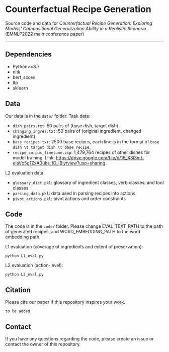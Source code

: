 # Counterfactual Recipe Generation
Source code and data for *Counterfactual Recipe Generation: Exploring Models’ Compositional Generalization Ability in a Realistic Scenario* (EMNLP2022 main conference paper)

---

## Dependencies
 - Python>=3.7
 - nltk
 - bert_score
 - ltp
 - sklearn

## Data
Our data is in the `data/` folder. 
Task data:
 - `dish_pairs.txt`: 50 pairs of (base dish, target dish)
 - `changing_ingres.txt`: 50 pairs of (original ingredient, changed ingredient)
 - `base_recipes.txt`: 2500 base recipes, each line is in the format of `base dish \t target dish \t base recipe`.
 - `recipe_corpus_finetune.zip`: 1,479,764 recipes of other dishes for model training. Link: https://drive.google.com/file/d/16_X3I3mt-eIaVx5g1ZxA0uks_fD_IBiy/view?usp=sharing

L2 evaluation data:
 - `glossary_dict.pkl`: glossary of ingredient classes, verb classes, and tool classes
 - `parsing_data.pkl`: data used in parsing recipes into actions
 - `pivot_actions.pkl`: pivot actions and order constraints

## Code
The code is in the `code/` folder.
Please change EVAL_TEXT_PATH to the path of generated recipes, and WORD_EMBEDDING_PATH to the word embedding path.

L1 evaluation (coverage of ingredients and extent of preservation): 
```
python L1_eval.py
```
L2 evaluation (action-level):
```
python L2_eval.py
```

## Citation
Please cite our paper if this repository inspires your work.
```
to be added
```

## Contact
If you have any questions regarding the code, please create an issue or contact the owner of this repository.